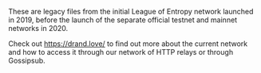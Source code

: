 These are legacy files from the initial League of Entropy network launched in 2019, before the launch of the separate official testnet and mainnet networks in 2020.

Check out https://drand.love/ to find out more about the current network and how to access it through our network of HTTP relays or through Gossipsub.
